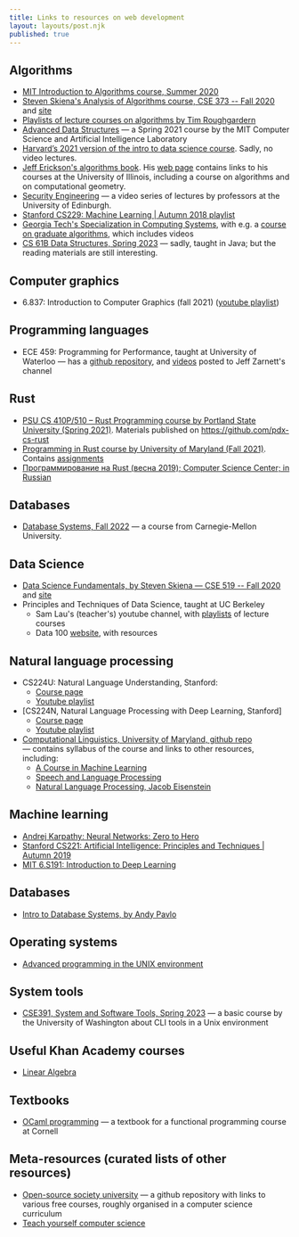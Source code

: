 ```yaml
---
title: Links to resources on web development
layout: layouts/post.njk
published: true
---
```


## Algorithms
- [MIT Introduction to Algorithms course, Summer 2020](https://www.youtube.com/playlist?list=PLUl4u3cNGP63EdVPNLG3ToM6LaEUuStEY)
- [Steven Skiena's Analysis of Algorithms course, CSE 373 -- Fall 2020](https://www.youtube.com/playlist?list=PLOtl7M3yp-DX6ic0HGT0PUX_wiNmkWkXx) and [site](https://www3.cs.stonybrook.edu/~skiena/373/videos/)
- [Playlists of lecture courses on algorithms by Tim Roughgardern](https://www.youtube.com/channel/UCcH4Ga14Y4ELFKrEYM1vXCg/playlists)
- [Advanced Data Structures](https://courses.csail.mit.edu/6.851/spring21/) — a Spring 2021 course by the MIT Computer Science and Artificial Intelligence Laboratory
- [Harvard’s 2021 version of the intro to data science course](https://harvard-iacs.github.io/2021-CS109A/). Sadly, no video lectures.
- [Jeff Erickson's algorithms book](https://jeffe.cs.illinois.edu/teaching/algorithms/). His [web page](http://jeffe.cs.illinois.edu/) contains links to his courses at the University of Illinois, including a course on algorithms and on computational geometry.
- [Security Engineering](https://www.youtube.com/channel/UCRw25HVj1Rvl2XcEHdj4PKg) — a video series of lectures by professors at the University of Edinburgh.
- [Stanford CS229: Machine Learning | Autumn 2018 playlist](https://www.youtube.com/playlist?list=PLoROMvodv4rMiGQp3WXShtMGgzqpfVfbU)
- [Georgia Tech's Specialization in Computing Systems](https://omscs.gatech.edu/specialization-computing-systems), with e.g. a [course on graduate algorithms](https://omscs.gatech.edu/cs-6515-intro-graduate-algorithms), which includes videos
- [CS 61B Data Structures, Spring 2023](https://sp23.datastructur.es/) — sadly, taught in Java; but the reading materials are still interesting.

## Computer graphics
- 6.837: Introduction to Computer Graphics (fall 2021) ([youtube playlist](https://www.youtube.com/playlist?list=PLQ3UicqQtfNtqt2yL3KgKV-yn0NEPbRVi))

## Programming languages
- ECE 459: Programming for Performance, taught at University of Waterloo — has a [github repository](https://github.com/jzarnett/ece459), and [videos](https://www.youtube.com/c/JeffZarnett/videos) posted to Jeff Zarnett's channel

## Rust
- [PSU CS 410P/510 – Rust Programming course by Portland State University (Spring 2021)](https://moodle.cs.pdx.edu/course/view.php?id=15). Materials published on https://github.com/pdx-cs-rust
- [Programming in Rust course by University of Maryland (Fall 2021)](https://www.cs.umd.edu/class/fall2021/cmsc388Z/). Contains [assignments](https://github.com/cmsc388z/assignments)
- [Программирование на Rust (весна 2019); Computer Science Center; in Russian](https://www.youtube.com/playlist?list=PLlb7e2G7aSpTfhiECYNI2EZ1uAluUqE_e)

## Databases
- [Database Systems, Fall 2022](https://15445.courses.cs.cmu.edu/fall2022/) — a course from Carnegie-Mellon University.

## Data Science
- [Data Science Fundamentals, by Steven Skiena — CSE 519 -- Fall 2020](https://www.youtube.com/playlist?list=PLOtl7M3yp-DVODzTKX8JtXkm1EG3u2BsD) and [site](https://www3.cs.stonybrook.edu/~skiena/data-manual/lectures/)
- Principles and Techniques of Data Science, taught at UC Berkeley
  - Sam Lau's (teacher's) youtube channel, with [playlists](https://www.youtube.com/@SamLau95/playlists) of lecture courses
  - Data 100 [website](https://ds100.org/), with resources

## Natural language processing
- CS224U: Natural Language Understanding, Stanford:
  - [Course page](https://web.stanford.edu/class/cs224u/index.html)
  - [Youtube playlist](https://www.youtube.com/playlist?list=PLoROMvodv4rPt5D0zs3YhbWSZA8Q_DyiJ)
- [CS224N, Natural Language Processing with Deep Learning, Stanford]
  - [Course page](https://web.stanford.edu/class/cs224n/)
  - [Youtube playlist](https://www.youtube.com/watch?v=rmVRLeJRkl4&list=PLoROMvodv4rOSH4v6133s9LFPRHjEmbmJ)
- [Computational Linguistics, University of Maryland, github repo](https://github.com/hal3/cl1f19umd#course-project) — contains syllabus of the course and links to other resources, including:
  - [A Course in Machine Learning](http://ciml.info/)
  - [Speech and Language Processing](https://web.stanford.edu/~jurafsky/slp3/)
  - [Natural Language Processing, Jacob Eisenstein](https://github.com/jacobeisenstein/gt-nlp-class/blob/master/notes/eisenstein-nlp-notes.pdf)

## Machine learning
- [Andrej Karpathy: Neural Networks: Zero to Hero](https://karpathy.ai/zero-to-hero.html)
- [Stanford CS221: Artificial Intelligence: Principles and Techniques | Autumn 2019](https://www.youtube.com/playlist?list=PLoROMvodv4rO1NB9TD4iUZ3qghGEGtqNX)
- [MIT 6.S191: Introduction to Deep Learning](https://www.youtube.com/playlist?list=PLtBw6njQRU-rwp5__7C0oIVt26ZgjG9NI)

## Databases
- [Intro to Database Systems, by Andy Pavlo](https://www.youtube.com/playlist?list=PLSE8ODhjZXjbohkNBWQs_otTrBTrjyohi)

## Operating systems
- [Advanced programming in the UNIX environment](https://stevens.netmeister.org/631/)

## System tools
- [CSE391, System and Software Tools, Spring 2023](https://courses.cs.washington.edu/courses/cse391/23sp/) — a basic course by the University of Washington about CLI tools in a Unix environment

## Useful Khan Academy courses
- [Linear Algebra](https://www.khanacademy.org/math/linear-algebra/)

## Textbooks
- [OCaml programming](https://cs3110.github.io/textbook/cover.html) — a textbook for a functional programming course at Cornell

## Meta-resources (curated lists of other resources)
- [Open-source society university](https://github.com/ossu/computer-science) — a github repository with links to various free courses, roughly organised in a computer science curriculum
- [Teach yourself computer science](https://teachyourselfcs.com/)

